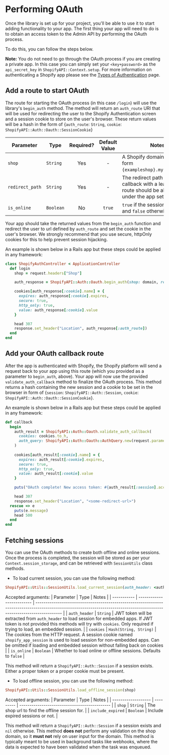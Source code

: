 # Performing OAuth

Once the library is set up for your project, you'll be able to use it to start adding functionality to your app. The first thing your app will need to do is to obtain an access token to the Admin API by performing the OAuth process.

To do this, you can follow the steps below.

**Note:** You do not need to go through the OAuth process if you are creating a private app. In this case you can simply set your `<key+password>` as the `api_secret_key` in `ShopifyAPI::Context.setup`. For more information on authenticating a Shopify app please see the [Types of Authentication](https://shopify.dev/apps/auth#types-of-authentication) page.

## Add a route to start OAuth

The route for starting the OAuth process (in this case `/login`) will use the library's `begin_auth` method. The method will return an `auth_route` URI that will be used for redirecting the user to the Shopify Authentication screen and a session cookie to store on the user's browser. These return values will be a hash in the form of {`auth_route`: `String`, `cookie`: `ShopifyAPI::Auth::Oauth::SessionCookie`}

| Parameter      | Type                   | Required? | Default Value | Notes                                                                                                       |
| -------------- | ---------------------- | :-------: | :-----------: | ----------------------------------------------------------------------------------------------------------- |
| `shop`          | `String`               |    Yes    |       -       | A Shopify domain name in the form `{exampleshop}.myshopify.com`.                                            |
| `redirect_path` | `String`               |    Yes    |       -       | The redirect path used for callback with a leading `/`. The route should be allowed under the app settings. |
| `is_online`     | `Boolean`              |    No     |    `true`     | `true` if the session is online and `false` otherwise.                                                      |

Your app should take the returned values from the `begin_auth` function and redirect the user to url defined by `auth_route` and set the cookie in the user's browser. We strongly recommend that you use secure, httpOnly cookies for this to help prevent session hijacking.

An example is shown below in a Rails app but these steps could be applied in any framework:

```ruby
class ShopifyAuthController < ApplicationController
  def login
    shop = request.headers["Shop"]

    auth_response = ShopifyAPI::Auth::Oauth.begin_auth(shop: domain, redirect_path: "/auth/callback")

    cookies[auth_response[:cookie].name] = {
      expires: auth_response[:cookie].expires,
      secure: true,
      http_only: true,
      value: auth_response[:cookie].value
    }

    head 307
    response.set_header("Location", auth_response[:auth_route])
  end
end
```

## Add your OAuth callback route

After the app is authenticated with Shopify, the Shopify platform will send a request back to your app using this route (which you provided as a parameter to `begin_auth`, above). Your app will now use the provided `validate_auth_callback` method to finalize the OAuth process. This method returns a hash containing the new session and a cookie to be set in the browser in form of {`session`: `ShopifyAPI::Auth::Session`, `cookie`: `ShopifyAPI::Auth::Oauth::SessionCookie`}.

An example is shown below in a Rails app but these steps could be applied in any framework:

```ruby
def callback
  begin
    auth_result = ShopifyAPI::Auth::Oauth.validate_auth_callback(
      cookies: cookies.to_h,
      auth_query: ShopifyAPI::Auth::Oauth::AuthQuery.new(request.parameters.symbolize_keys.except(:controller, :action))
    )
    
    cookies[auth_result[:cookie].name] = {
      expires: auth_result[:cookie].expires,
      secure: true,
      http_only: true,
      value: auth_result[:cookie].value
    }

    puts("OAuth complete! New access token: #{auth_result[:session].access_token}")

    head 307
    response.set_header("Location", "<some-redirect-url>")
  rescue => e
    puts(e.message)  
    head 500
  end
end
```
## Fetching sessions

You can use the OAuth methods to create both offline and online sessions. Once the process is completed, the session will be stored as per your `Context.session_storage`, and can be retrieved with `SessionUtils` class methods.

- To load current session, you can use the following method:

```ruby
ShopifyAPI::Utils::SessionUtils.load_current_session(auth_header: <auth-header>, cookies: <cookies>, is_online: <true|false>)
```

Accepted arguments:
| Parameter   | Type                      | Notes                                                                                                                                                                     |
| ----------- | ------------------------- | ------------------------------------------------------------------------------------------------------------------------------------------------------------------------- |
| `auth_header`   | `String`    | JWT token will be extracted from `auth_header` to load session for embedded apps. If JWT token is not provided this methods will try with `cookies`. Only required if trying to load, an embedded session. |
| `cookies`   | `Hash(String, String)`    | The cookies from the HTTP request. A session cookie named `shopify_app_session` is used to load session for non-embedded apps. Can be omitted if loading and embedded session without falling back on cookies |
| `is_online` | `Boolean`                 | Whether to load online or offline sessions. Defaults to `false` |

This method will return a `ShopifyAPI::Auth::Session`  if a session exists. Either a proper token or a proper cookie must be present.

- To load offline session, you can use the following method:

```ruby
ShopifyAPI::Utils::SessionUtils.load_offline_session(shop)
```

Accepted arguments:
| Parameter           | Type      | Notes                                                                                                                                                                     |
| ------------------- | --------- | --------------------------------------------- |
| `shop`              | `String`  | The shop url to find the offline session for. |
| `include_expired`   | `Boolean` | Include expired sessions or not.              |

This method will return a `ShopifyAPI::Auth::Session` if a session exists and `nil` otherwise. This method **does not** perform any validation on the shop domain, so it **must not** rely on user input for the domain. This method is typically meant to be used in background tasks like webhooks, where the data is expected to have been validated when the task was enqueued.
